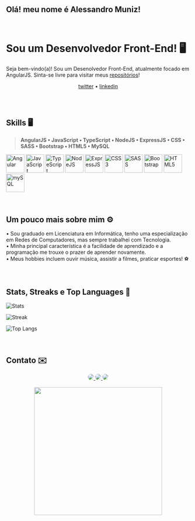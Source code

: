 ## Olá! meu nome é Alessandro Muniz!

<br>

# Sou um Desenvolvedor Front-End! 🖥️

Seja bem-vindo(a)! Sou um Desenolvedor Front-End, atualmente focado em AngularJS. Sinta-se livre para visitar meus [repositórios](https://github.com/Alessandro1979-itac?tab=repositories)!

<p align="center">
  <a href="https://twitter.com/Muniz_Caranha">twitter</a> •
  <a href="https://www.linkedin.com/in/alemcar/">linkedin</a>
</p>
<br><br>

## Skills 🖥️

> **AngularJS • JavaScript • TypeScript • NodeJS • ExpressJS • CSS • SASS • Bootstrap • HTML5 • MySQL**

<div>
<img height= "50rem" alt="Angular" src="https://user-images.githubusercontent.com/60983658/226141608-773390b2-91a3-48bd-98bb-70d6e8e8cc81.svg" /> 
<img height= "50rem" alt="JavaScript" src="https://user-images.githubusercontent.com/109265005/221436214-92d2f3aa-215c-4501-acab-23c3b6aff1cd.svg" />
<img height= "50rem" alt="TypeScript" src="https://user-images.githubusercontent.com/109265005/221436885-0a90e837-8920-4141-af74-503e971e2e66.svg" />
<img height= "50rem" alt="NodeJS" src="https://user-images.githubusercontent.com/109265005/221436733-fb3cae0c-8a0f-4c08-bd2a-6743ac439fe3.svg" />
<img height= "50rem" alt="ExpressJS" src="https://user-images.githubusercontent.com/109265005/221437822-19c27b79-8b72-437b-84a5-14ad78e0a38e.svg" />
<img height= "50rem" alt="CSS3" src="https://user-images.githubusercontent.com/109265005/221436667-7649df5e-77ef-4843-8902-bc6588e1cacd.svg" />
<img height= "50rem" alt="SASS" src="https://user-images.githubusercontent.com/109265005/221437893-5da9c2c7-501c-4aff-997b-3aa080b3ee47.svg" />
<img height= "50rem" alt="Bootstrap" src="https://user-images.githubusercontent.com/109265005/221437909-6bf3bcc9-ea48-4fe7-bdba-8c1ff84c9e66.svg" />
<img height= "50rem" alt="HTML5" src="https://user-images.githubusercontent.com/109265005/221436708-daab3b8f-0d98-4bda-8c5b-fdf1dfe399f5.svg" />
<img height= "50rem" alt="mySQL" src="https://user-images.githubusercontent.com/109265005/221436911-c9913bc7-eaa6-4ed2-8e56-1870cebd3b7e.svg" />
</div>
<br><br>

## Um pouco mais sobre mim ⚙️

<div>
• Sou graduado em Licenciatura em Informática, tenho uma especialização em Redes de Computadores, mas sempre trabalhei com Tecnologia.<br>
• Minha principal característica é a facilidade de aprendizado e a programação me trouxe o prazer de aprender novamente.<br>
• Meus hobbies incluem ouvir música, assistir a filmes, praticar esportes! ⚽<br>
</div>
<br><br>

## Stats, Streaks e Top Languages 💾

![Stats](https://github-readme-stats.vercel.app/api?username=Alessandro1979-itac&show_icon=true&theme=dracula)
<br>

![Streak](https://streak-stats.demolab.com/?user=Alessandro1979-itac&theme=dracula)
<br>

![Top Langs](https://github-readme-stats.vercel.app/api/top-langs/?username=Alessandro1979-itac&layout=compact&theme=dracula)
<br>
<br><br>

## Contato ✉️

<div align="center">
  <div align="center">
    <a href="https://https://www.linkedin.com/in/alemcar/" target="_blank">
      <img src="https://img.shields.io/badge/-LinkedIn-%230077B5?style=for-the-badge&logo=linkedin&logoColor=white" style="border-radius:50px;" target="_blank">
    </a>
    <a href = "mailto:muniz.caranha@gmail.com">
      <img src="https://img.shields.io/badge/Gmail-D14836?style=for-the-badge&logo=gmail&logoColor=white" style="border-radius:50px" target="_blank">
    </a>
    <a href="https://www.instagram.com/alemcar.dev/">
      <img src="https://img.shields.io/badge/Instagram-E4405F?style=for-the-badge&logo=instagram&logoColor=white" style="border-radius:50px;" target="_blank">
    </a>
  </div>
  <br>
  <img height="350 rem" src="https://i.pinimg.com/originals/cd/59/d6/cd59d626dc86397fe45080e6e9c7027d.gif" />
</div>
